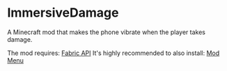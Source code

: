 # ImmersiveDamage
A Minecraft mod that makes the phone vibrate when the player takes damage.

The mod requires: [Fabric API](https://www.curseforge.com/minecraft/mc-mods/fabric-api/files/all?filter-game-version=1738749986%3A73242)
It's highly recommended to also install: [Mod Menu](https://www.curseforge.com/minecraft/mc-mods/modmenu/files/all?filter-game-version=1738749986%3A73242)
